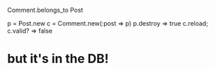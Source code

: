 Comment.belongs_to Post

p = Post.new
c = Comment.new(:post => p)
p.destroy
 => true
c.reload; c.valid?
 => false
# but it's in the DB!
